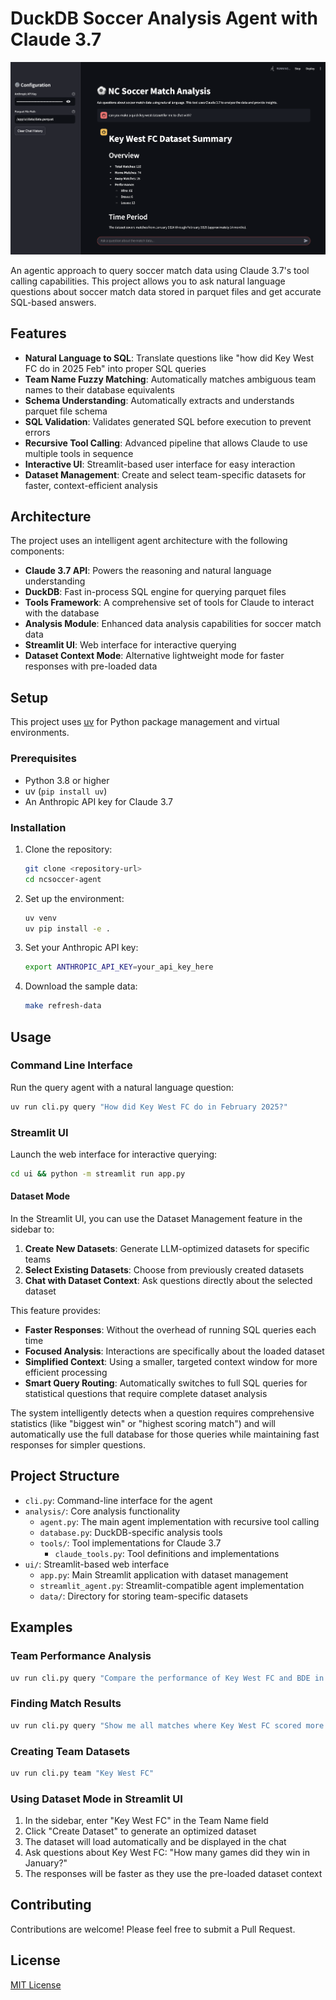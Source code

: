 # DuckDB Soccer Analysis Agent with Claude 3.7

![NC Soccer Agent Interface](ncsoccer.png)

An agentic approach to query soccer match data using Claude 3.7's tool calling capabilities. This project allows you to ask natural language questions about soccer match data stored in parquet files and get accurate SQL-based answers.

## Features

- **Natural Language to SQL**: Translate questions like "how did Key West FC do in 2025 Feb" into proper SQL queries
- **Team Name Fuzzy Matching**: Automatically matches ambiguous team names to their database equivalents
- **Schema Understanding**: Automatically extracts and understands parquet file schema
- **SQL Validation**: Validates generated SQL before execution to prevent errors
- **Recursive Tool Calling**: Advanced pipeline that allows Claude to use multiple tools in sequence
- **Interactive UI**: Streamlit-based user interface for easy interaction
- **Dataset Management**: Create and select team-specific datasets for faster, context-efficient analysis

## Architecture

The project uses an intelligent agent architecture with the following components:

- **Claude 3.7 API**: Powers the reasoning and natural language understanding
- **DuckDB**: Fast in-process SQL engine for querying parquet files
- **Tools Framework**: A comprehensive set of tools for Claude to interact with the database
- **Analysis Module**: Enhanced data analysis capabilities for soccer match data
- **Streamlit UI**: Web interface for interactive querying
- **Dataset Context Mode**: Alternative lightweight mode for faster responses with pre-loaded data

## Setup

This project uses [uv](https://github.com/astral-sh/uv) for Python package management and virtual environments.

### Prerequisites

- Python 3.8 or higher
- uv (`pip install uv`)
- An Anthropic API key for Claude 3.7

### Installation

1. Clone the repository:
   ```bash
   git clone <repository-url>
   cd ncsoccer-agent
   ```

2. Set up the environment:
   ```bash
   uv venv
   uv pip install -e .
   ```

3. Set your Anthropic API key:
   ```bash
   export ANTHROPIC_API_KEY=your_api_key_here
   ```

4. Download the sample data:
   ```bash
   make refresh-data
   ```

## Usage

### Command Line Interface

Run the query agent with a natural language question:

```bash
uv run cli.py query "How did Key West FC do in February 2025?"
```

### Streamlit UI

Launch the web interface for interactive querying:

```bash
cd ui && python -m streamlit run app.py
```

#### Dataset Mode

In the Streamlit UI, you can use the Dataset Management feature in the sidebar to:

1. **Create New Datasets**: Generate LLM-optimized datasets for specific teams
2. **Select Existing Datasets**: Choose from previously created datasets
3. **Chat with Dataset Context**: Ask questions directly about the selected dataset

This feature provides:
- **Faster Responses**: Without the overhead of running SQL queries each time
- **Focused Analysis**: Interactions are specifically about the loaded dataset
- **Simplified Context**: Using a smaller, targeted context window for more efficient processing
- **Smart Query Routing**: Automatically switches to full SQL queries for statistical questions that require complete dataset analysis

The system intelligently detects when a question requires comprehensive statistics (like "biggest win" or "highest scoring match") and will automatically use the full database for those queries while maintaining fast responses for simpler questions.

## Project Structure

- `cli.py`: Command-line interface for the agent
- `analysis/`: Core analysis functionality
  - `agent.py`: The main agent implementation with recursive tool calling
  - `database.py`: DuckDB-specific analysis tools
  - `tools/`: Tool implementations for Claude 3.7
    - `claude_tools.py`: Tool definitions and implementations
- `ui/`: Streamlit-based web interface
  - `app.py`: Main Streamlit application with dataset management
  - `streamlit_agent.py`: Streamlit-compatible agent implementation
  - `data/`: Directory for storing team-specific datasets

## Examples

### Team Performance Analysis

```bash
uv run cli.py query "Compare the performance of Key West FC and BDE in February 2025"
```

### Finding Match Results

```bash
uv run cli.py query "Show me all matches where Key West FC scored more than 5 goals"
```

### Creating Team Datasets

```bash
uv run cli.py team "Key West FC"
```

### Using Dataset Mode in Streamlit UI

1. In the sidebar, enter "Key West FC" in the Team Name field
2. Click "Create Dataset" to generate an optimized dataset
3. The dataset will load automatically and be displayed in the chat
4. Ask questions about Key West FC: "How many games did they win in January?"
5. The responses will be faster as they use the pre-loaded dataset context

## Contributing

Contributions are welcome! Please feel free to submit a Pull Request.

## License

[MIT License](LICENSE)